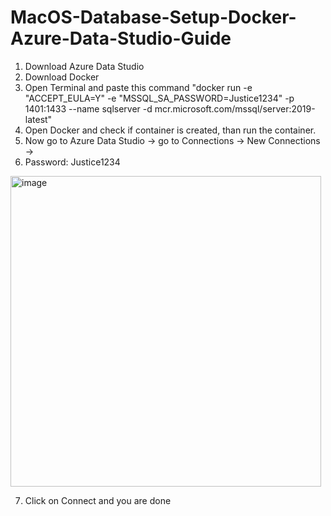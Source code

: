 # MacOS-Database-Setup-Docker-Azure-Data-Studio-Guide
1. Download Azure Data Studio
2. Download Docker
3. Open Terminal and paste this command "docker run -e "ACCEPT_EULA=Y" -e "MSSQL_SA_PASSWORD=Justice1234" -p 1401:1433 --name sqlserver -d mcr.microsoft.com/mssql/server:2019-latest"
4. Open Docker and check if container is created, than run the container.
5. Now go to Azure Data Studio -> go to Connections -> New Connections ->
6. Password: Justice1234
<img width="497" alt="image" src="https://github.com/user-attachments/assets/27d4ca77-41b9-4c3f-9b06-ac63d8e91b12">

7. Click on Connect and you are done
